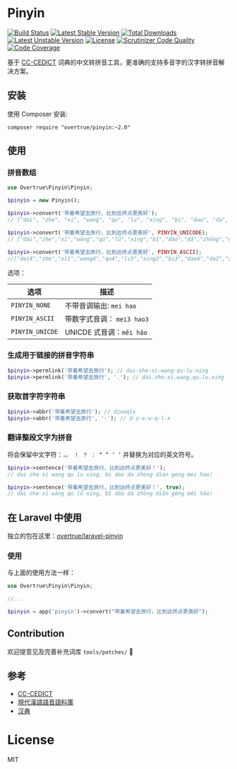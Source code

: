 Pinyin
======

[![Build Status](https://travis-ci.org/overtrue/pinyin.svg?branch=master)](https://travis-ci.org/overtrue/pinyin)
[![Latest Stable Version](https://poser.pugx.org/overtrue/pinyin/v/stable.svg)](https://packagist.org/packages/overtrue/pinyin) [![Total Downloads](https://poser.pugx.org/overtrue/pinyin/downloads.svg)](https://packagist.org/packages/overtrue/pinyin) [![Latest Unstable Version](https://poser.pugx.org/overtrue/pinyin/v/unstable.svg)](https://packagist.org/packages/overtrue/pinyin) [![License](https://poser.pugx.org/overtrue/pinyin/license.svg)](https://packagist.org/packages/overtrue/pinyin)
[![Scrutinizer Code Quality](https://scrutinizer-ci.com/g/overtrue/pinyin/badges/quality-score.png?b=master)](https://scrutinizer-ci.com/g/overtrue/pinyin/?branch=master)
[![Code Coverage](https://scrutinizer-ci.com/g/overtrue/pinyin/badges/coverage.png?b=master)](https://scrutinizer-ci.com/g/overtrue/pinyin/?branch=master)

基于 [CC-CEDICT](http://cc-cedict.org/wiki/) 词典的中文转拼音工具，更准确的支持多音字的汉字转拼音解决方案。


## 安装

使用 Composer 安装:

```
composer require "overtrue/pinyin:~2.0"
```

## 使用

### 拼音数组

```php
use Overtrue\Pinyin\Pinyin;

$pinyin = new Pinyin();

$pinyin->convert('带着希望去旅行，比到达终点更美好');
// ["dai", "zhe", "xi", "wang", "qu", "lu", "xing", "bi", "dao", "da", "zhong", "dian", "geng", "mei", "hao"]

$pinyin->convert('带着希望去旅行，比到达终点更美好', PINYIN_UNICODE);
// ["dài","zhe","xī","wàng","qù","lǚ","xíng","bǐ","dào","dá","zhōng","diǎn","gèng","měi","hǎo"]

$pinyin->convert('带着希望去旅行，比到达终点更美好', PINYIN_ASCII);
//["dai4","zhe","xi1","wang4","qu4","lv3","xing2","bi3","dao4","da2","zhong1","dian3","geng4","mei3","hao3"]
```

选项：

|      选项      | 描述                                                |
| -------------  | ---------------------------------------------------|
| `PINYIN_NONE`   | 不带音调输出: `mei hao`                           |
| `PINYIN_ASCII`  | 带数字式音调：  `mei3 hao3`                    |
| `PINYIN_UNICDE`  | UNICDE 式音调：`měi hǎo`                    |

### 生成用于链接的拼音字符串

```php
$pinyin->permlink('带着希望去旅行'); // dai-zhe-xi-wang-qu-lu-xing
$pinyin->permlink('带着希望去旅行', '.'); // dai.zhe.xi.wang.qu.lu.xing
```

### 获取首字符字符串

```php
$pinyin->abbr('带着希望去旅行'); // dzxwqlx
$pinyin->abbr('带着希望去旅行', '-'); // d-z-x-w-q-l-x
```

### 翻译整段文字为拼音

将会保留中文字符：`，。 ！ ？ ： “ ” ‘ ’` 并替换为对应的英文符号。

```php
$pinyin->sentence('带着希望去旅行，比到达终点更美好！');
// dai zhe xi wang qu lu xing, bi dao da zhong dian geng mei hao!

$pinyin->sentence('带着希望去旅行，比到达终点更美好！', true);
// dài zhe xī wàng qù lǚ xíng, bǐ dào dá zhōng diǎn gèng měi hǎo!
```

## 在 Laravel 中使用

独立的包在这里：[overtrue/laravel-pinyin](https://github.com/overtrue/laravel-pinyin)

### 使用

与上面的使用方法一样：

```php
use Overtrue\Pinyin\Pinyin;

//...

$pinyin = app('pinyin')->convert("带着希望去旅行，比到达终点更美好");

```

## Contribution
欢迎提意见及完善补充词库 `tools/patches/` :kiss:

## 参考

- [CC-CEDICT](http://cc-cedict.org/wiki/)
- [現代漢語語音語料庫](http://mmc.sinica.edu.tw/intro_c_01.html)
- [汉典](http://www.zdic.net/)

# License

MIT
